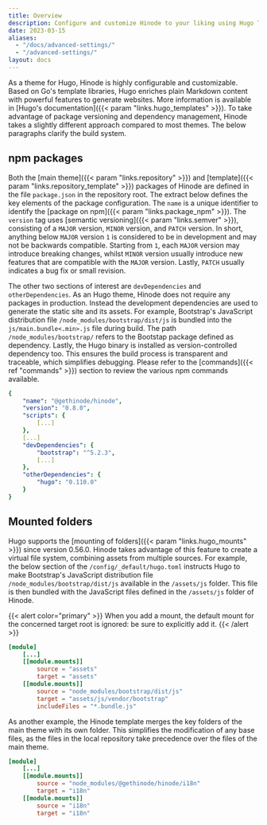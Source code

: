 ```yaml
---
title: Overview
description: Configure and customize Hinode to your liking using Hugo Templating and npm dependencies.
date: 2023-03-15
aliases:
  - "/docs/advanced-settings/"
  - "/advanced-settings/"
layout: docs
---
```


As a theme for Hugo, Hinode is highly configurable and customizable. Based on Go's template libraries, Hugo enriches plain Markdown content with powerful features to generate websites. More information is available in [Hugo's documentation]({{< param "links.hugo_templates" >}}). To take advantage of package versioning and dependency management, Hinode takes a slightly different approach compared to most themes. The below paragraphs clarify the build system.

## npm packages

Both the [main theme]({{< param "links.repository" >}}) and [template]({{< param "links.repository_template" >}}) packages of Hinode are defined in the file `package.json` in the repository root. The extract below defines the key elements of the package configuration. The `name` is a unique identifier to identify the [package on npm]({{< param "links.package_npm" >}}). The `version` tag uses [semantic versioning]({{< param "links.semver" >}}), consisting of a `MAJOR` version, `MINOR` version, and `PATCH` version. In short, anything below `MAJOR` version `1` is considered to be in development and may not be backwards compatible. Starting from `1`, each `MAJOR` version may introduce breaking changes, whilst `MINOR` version usually introduce new features that are compatible with the `MAJOR` version. Lastly, `PATCH` usually indicates a bug fix or small revision.

The other two sections of interest are `devDependencies` and `otherDependencies`. As an Hugo theme, Hinode does not require any packages in production. Instead the development dependencies are used to generate the static site and its assets. For example, Bootstrap's JavaScript distribution file `/node_modules/bootstrap/dist/js` is bundled into the `js/main.bundle<.min>.js` file during build. The path `/node_modules/bootstrap/` refers to the Bootstap package defined as dependency. Lastly, the Hugo binary is installed as version-controlled dependency too. This ensures the build process is transparent and traceable, which simplifies debugging. Please refer to the [commands]({{< ref "commands" >}}) section to review the various npm commands available.

```yml
{
    "name": "@gethinode/hinode",
    "version": "0.8.0",
    "scripts": {
        [...]
    },
    [...]
    "devDependencies": {
        "bootstrap": "^5.2.3",
        [...]
    },
    "otherDependencies": {
        "hugo": "0.110.0"
    }
}
```

## Mounted folders

Hugo supports the [mounting of folders]({{< param "links.hugo_mounts" >}}) since version 0.56.0. Hinode takes advantage of this feature to create a virtual file system, combining assets from multiple sources. For example, the below section of the `/config/_default/hugo.toml` instructs Hugo to make Bootstrap's JavaScript distribution file `/node_modules/bootstrap/dist/js` available in the `/assets/js` folder. This file is then bundled with the JavaScript files defined in the `/assets/js` folder of Hinode.

{{< alert color="primary" >}}
    When you add a mount, the default mount for the concerned target root is ignored: be sure to explicitly add it.
{{< /alert >}}

```toml
[module]
    [...]
    [[module.mounts]]
        source = "assets"
        target = "assets"
    [[module.mounts]]
        source = "node_modules/bootstrap/dist/js"
        target = "assets/js/vendor/bootstrap"
        includeFiles = "*.bundle.js"
```

As another example, the Hinode template merges the key folders of the main theme with its own folder. This simplifies the modification of any base files, as the files in the local repository take precedence over the files of the main theme.

```toml
[module]
    [...]
    [[module.mounts]]
        source = "node_modules/@gethinode/hinode/i18n"
        target = "i18n"
    [[module.mounts]]
        source = "i18n"
        target = "i18n"  
```

